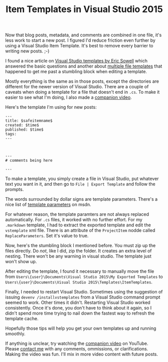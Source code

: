 ﻿---
title: Item Templates in Visual Studio 2015
created: 8/9/2016 5:46:49 PM
published: 8/10/2016 5:46:49 AM
tags: [blog, visual-studio, templates, development-tools]
---

Now that blog posts, metadata, and comments are combined in one file, it's less work to start a new post. I figured I'd reduce friction even further by using a Visual Studio Item Template. It's best to remove every barrier to writing new posts. ;-)

I found a nice article on [Visual Studio templates by Eric Sowell][Eric Sowell] which answered the basic questions and another about [multiple file templates] that happened to get me past a stumbling block when editing a template.

Mostly everything is the same as in those posts, except the directories are different for the newer version of Visual Studio. There are a couple of caveats when doing a template for a file that doesn't end in `.cs`. To make it easier to see what I'm doing, I also made a [companion video].

Here's the template I'm using for new posts:

    ---
    title: $safeitemname$
    created: $time$
    published: $time$
    tags: 
    ---



    ---
    # comments being here

    ---

To make a template, you simply create a file in Visual Studio, put whatever text you want in it, and then go to `File | Export Template` and follow the prompts.

The words surrounded by dollar signs are template parameters. There's a nice list of [template parameters] on msdn.

For whatever reason, the template paramters are not always replaced automatically. For `.cs` files, it worked with no further effort. For my `.markdown` template, I had to extract the exported template and edit the `vstemplate` xml file. There is an attribute of the `ProjectItem` nodde called `ReplaceParameters`. Set it's value to true.

Now, here's the stumbling block I mentioned before. You must zip up the files directly. Do *not*, like I did, zip the folder. It creates an extra level of nesting. There won't be any warning in visual studio. The template just won't show up.

After editing the template, I found it necessary to manually move the file from `Users\{user}\Documents\Visual Studio 2015\My Exported Templates` to `Users\{user}\Documents\Visual Studio 2015\Templates\ItemTemplates`. 

Finally, I needed to restart Visual Studio. Sometimes using the suggestion of issuing `devenv /installvstemplates` from a Visual Studio command prompt seemed to work. Other times it didn't. Restarting Visual Studio worked consistently. Once it's done, you don't have to think about it again, so I didn't spend more time trying to nail down the fastest way to refresh the template cache.

Hopefully those tips will help you get your own templates up and running smoothly.

If anything is unclear, try watching the [companion video] on YouTube. Please [contact me] with any comments, ommissions, or clarifications. Making the video was fun. I'll mix in more video content with future posts.


[Eric Sowell]: http://ericsowell.com/blog/2007/5/22/how-to-edit-visual-studio-templates
[multiple file templates]: http://kerlagon.com/Blog/item-templates-saving-you-time-in-visual-studio/
[companion video]: https://www.youtube.com/watch?v=Xf3d5PKjUNc
[template parameters]: https://msdn.microsoft.com/en-us/library/eehb4faa.aspx?f=255&MSPPError=-2147217396
[contact me]: /contact

